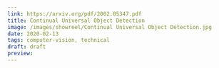 ```yaml
---
link: https://arxiv.org/pdf/2002.05347.pdf
title: Continual Universal Object Detection
image: /images/showreel/Continual Universal Object Detection.jpg
date: 2020-02-13
tags: computer-vision, technical
draft: draft
preview:
---
```



